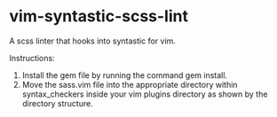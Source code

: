 vim-syntastic-scss-lint
=======================

A scss linter that hooks into syntastic for vim.


Instructions:

1. Install the gem file by running the command gem install.
2. Move the sass.vim file into the appropriate directory within syntax_checkers inside your vim plugins directory as shown by the directory structure.


